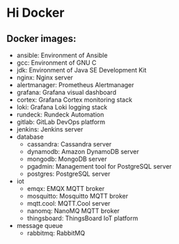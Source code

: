 # Hi Docker

## Docker images:
  * ansible: Environment of Ansible
  * gcc: Environment of GNU C
  * jdk: Environment of Java SE Development Kit
  * nginx: Nginx server
  * alertmanager: Prometheus Alertmanager
  * grafana: Grafana visual dashboard
  * cortex: Grafana Cortex monitoring stack
  * loki: Grafana Loki logging stack
  * rundeck: Rundeck Automation
  * gitlab: GitLab DevOps platform
  * jenkins: Jenkins server
  * database
    * cassandra: Cassandra server
    * dynamodb: Amazon DynamoDB server
    * mongodb: MongoDB server
    * pgadmin: Management tool for PostgreSQL server
    * postgres: PostgreSQL server
  * iot
    * emqx: EMQX MQTT broker
    * mosquitto: Mosquitto MQTT broker
    * mqtt.cool: MQTT.Cool server
    * nanomq: NanoMQ MQTT broker
    * thingsboard: ThingsBoard IoT platform
  * message queue
    * rabbitmq: RabbitMQ
